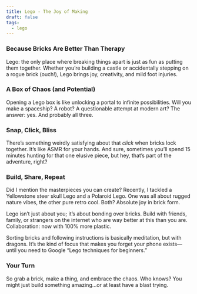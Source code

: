 ```yaml
---
title: Lego - The Joy of Making
draft: false
tags:
  - lego
---
```


### Because Bricks Are Better Than Therapy

Lego: the only place where breaking things apart is just as fun as putting them together. Whether you’re building a castle or accidentally stepping on a rogue brick (ouch!), Lego brings joy, creativity, and mild foot injuries.

### A Box of Chaos (and Potential)
Opening a Lego box is like unlocking a portal to infinite possibilities. Will you make a spaceship? A robot? A questionable attempt at modern art? The answer: yes. And probably all three.

### Snap, Click, Bliss
There’s something weirdly satisfying about that *click* when bricks lock together. It’s like ASMR for your hands. And sure, sometimes you’ll spend 15 minutes hunting for that one elusive piece, but hey, that’s part of the adventure, right?

### Build, Share, Repeat
Did I mention the masterpieces you can create? Recently, I tackled a Yellowstone steer skull Lego and a Polaroid Lego. One was all about rugged nature vibes, the other pure retro cool. Both? Absolute joy in brick form.

Lego isn’t just about you; it’s about bonding over bricks. Build with friends, family, or strangers on the internet who are way better at this than you are. Collaboration: now with 100% more plastic.

Sorting bricks and following instructions is basically meditation, but with dragons. It’s the kind of focus that makes you forget your phone exists—until you need to Google “Lego techniques for beginners.”

### Your Turn
So grab a brick, make a thing, and embrace the chaos. Who knows? You might just build something amazing…or at least have a blast trying.


